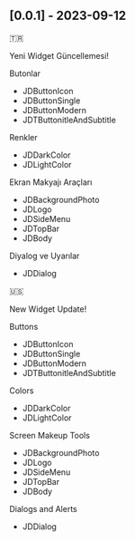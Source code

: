 ## [0.0.1] - 2023-09-12

🇹🇷

Yeni Widget Güncellemesi!

Butonlar

* JDButtonIcon
* JDButtonSingle
* JDButtonModern
* JDTButtonitleAndSubtitle

Renkler

* JDDarkColor
* JDLightColor

Ekran Makyajı Araçları

* JDBackgroundPhoto
* JDLogo
* JDSideMenu
* JDTopBar
* JDBody

Diyalog ve Uyarılar

* JDDialog

🇺🇸 

New Widget Update!

Buttons

- JDButtonIcon
- JDButtonSingle
- JDButtonModern
- JDTButtonitleAndSubtitle

Colors

- JDDarkColor
- JDLightColor

Screen Makeup Tools

- JDBackgroundPhoto
- JDLogo
- JDSideMenu
- JDTopBar
- JDBody

Dialogs and Alerts

- JDDialog

